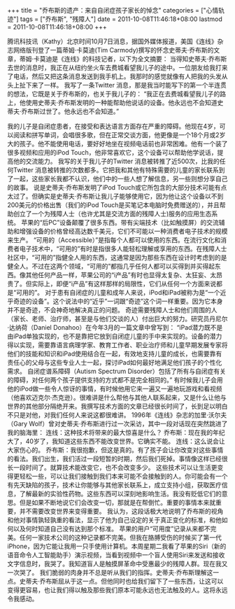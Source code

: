 +++
title = "乔布斯的遗产：来自自闭症孩子家长的悼念"
categories = ["心情轨迹"]
tags = ["乔布斯", "残障人"]
date = 2011-10-08T11:46:18+08:00
lastmod = 2011-10-08T11:46:18+08:00
+++



腾讯科技讯（Kathy）北京时间10月7日消息，据国外媒体报道，美国《连线》杂志网络版刊登了一篇蒂姆·卡莫迪(Tim Carmody)撰写的怀念史蒂夫·乔布斯的文章，蒂姆·卡莫迪是《连线》的科技记者，以下为全文摘要：
当得知史蒂夫·乔布斯去世的消息时，我正在从纽约坐火车去费城看望我儿子的途中。一位朋友给我打来了电话，然后又把这条消息发送到我手机上。我那时的感觉就像有人把我的头发从头上扯下来了一样。 
我写了一条Twitter 消息，那是我当时能写下的第一个半连贯的想法，它既是关于乔布斯的，也关于我儿子的： 
“我正在去费城看望我儿子的路上，他使用史蒂夫·乔布斯发明的一种能帮助他说话的设备。他永远也不会知道史蒂夫·乔布斯过世了。他永远也不会知道。”


我的儿子是自闭症患者，在接受和表达语言方面存在严重的障碍。他现在4岁，可以阅读和拼写单词，会唱很多歌，但在正常交谈方面，他更像是一个18个月或2岁大的孩子。他不能使用电话，要好好地坐在视频电话前也非常困难。他有一个装了很多视频和应用的iPod Touch，他非常喜欢它，这个设备可以帮助他学说话，提高他的交流能力。 
我写的关于我儿子的Twitter 消息被转推了近500次，比我的任何Twitter 消息被转推的次数都多。它把我和其他有特殊需要的儿童的家长联系到了一起，这些家长我都不认识，他们中的一些人想了解信息，另一些则想分享自己的故事。
说是史蒂夫·乔布斯发明了iPod Touch或它所包含的大部分技术可能有点太过了。但确实是史蒂夫·乔布斯让我儿子能够使用它，因为他让这个设备以不到200美元的价格出售（我们的iPod Touch是买笔记本电脑时免费赠送的），并且帮助创立了一个为残障人士（也许尤其是交流方面的残障人士)服务的应用生态系统。
苹果的“后PC”设备颠覆了很多东西。带有尖端技术（比如触摸屏）的交流辅助和增强设备的价格曾经高达数千美元，它们不可能以一种消费者电子技术的规模来生产。 
“可用的（Accessible）”是指每个人都可以使用的东西。在流行文化和消费者电子技术中，“可用的”有时是指很多人能轻松理解或享用的东西。在残障人士社区中，“可用的”指健全人用的东西，这通常是因为那些东西在设计时考虑到的是健全人。不过在这两个领域，“可用的”都指几乎任何人都可以买得到并买得起东西。像其他任何产品一样，苹果公司的“i产品”有时也显得太复杂、太狂妄、太昂贵了。但实际上，即便“i产品”有这样那样的局限性，它们从任何一个方面来说都是“可用的”。 
对于患有自闭症的儿童和成年人来说，iPod和iPad被称为是“一个近乎奇迹的设备”。这个说法中的“近乎”一词跟“奇迹”这个词一样重要。因为它本身并不是奇迹，不会神奇地解决真正的问题。 
奇迹需要残障人士和他们周围的人（家长、老师、治疗师，甚至是与他们交谈的人）付出巨大的努力。研究员丹尼尔·达纳荷（Daniel Donahoo）在今年3月的一篇文章中曾写到： 
“iPad潜力既不是由iPad单独实现的，也不是靠把它放到自闭症儿童的手中来实现的。设备的潜力得以实现，需要靠语言病理学家、教育工作者、职业治疗师和儿童早期发展专家将他们的技能和知识和iPad使用结合在一起，有效地支持儿童的成长，也需要靠有责任心的父母与这些专业人士一起，探讨iPad如何最好地满足他们孩子的个性化需求。 
自闭症谱系障碍（Autism Spectrum Disorder）包括了所有与自闭症有关的障碍，对任何两个孩子提供支持的方式都不是完全相同的。”
有时候我儿子会用他的iPod做一些令人惊讶的事情，有时候他用它来一遍又一遍地玩游戏和看视频（他喜欢迈克尔·杰克逊）。很难讲是什么帮他与其他人联系起来，又是什么让他与世界的其他部分隔绝开来。我撰写技术方面的文章已经很长时间了，长到足以明白不只是对他，对我们任何人来说这都很难讲。 
1996年《连线》杂志的加里·沃尔夫（Gary Wolf）曾对史蒂夫·乔布斯进行过一次采访，其中一段对话现在突然跳进了我的脑海里： 
连线：这种技术将带来的最大惊喜是什么？ 
乔布斯：现在我的年纪大了，40岁了，我知道这些东西不能改变世界。它确实不能。 
连线：这么说会让大家伤心的。 
乔布斯：我很抱歉，但这是真的。有了孩子会让你改变对这些事情的看法。我们出生，我们活过一段短暂的时期，然后我们死掉。事情像这样已经很长一段时间了。就算技术能改变它，也不会改变多少。 
这些技术可以让生活更变得更轻松一些，可以让我们接触到我们本来可能不会接触到的人。你可能会有一个有先天缺陷的孩子，技术让你能够与其他家长联系上，成立支持小组，获取医疗信息，了解最新的实验性药物。这些东西可以深刻地影响生活。我没有贬低它们的意思。但是如果不断地说它们会改变一切，那就是在帮倒忙。重要的事情本来就重要，并不需要改变世界来变得重要。 
我认为，这段话极大地说明了乔布斯的视角和他对事情孰轻孰重的看法，显示了他为自己设定的关于真正变化的标准，和他如何以及何时知道自己没有达到那个标准。 
苹果的用户“可用度”记录从来都不完美。任何一家技术公司的这种记录都不完美。但我在胳膊受伤的时候买了第一代iPhone，因为它能让我用一只手使用计算机。本周星期二我看了苹果的Siri（新的语音命令人工智能助手）演示视频，当看到视频中一个盲人使用Siri来发送和接收文字信息时，我哭了。我知道盲人是触摸屏革命中受惠最少的残障人群。现在我又一次哭了。 
我们脆弱的肉身并不总是听从我们的指挥。史蒂夫·乔布斯理解这一点。史蒂夫·乔布斯屈从于这一点。但他同时也给我们留下了一些东西，让这可以变得更容易，也让我们得以触及那些我们原本可能永远也无法触及的人。这将永远令我感动。